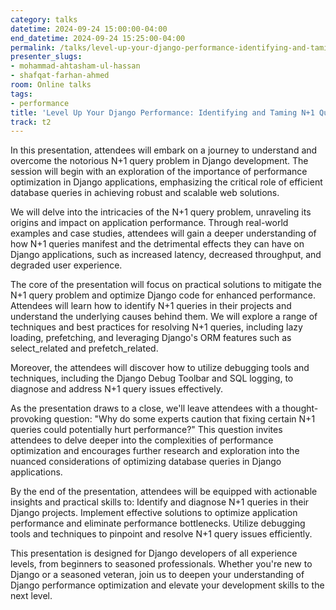 ```yaml
---
category: talks
datetime: 2024-09-24 15:00:00-04:00
end_datetime: 2024-09-24 15:25:00-04:00
permalink: /talks/level-up-your-django-performance-identifying-and-taming-n-1-queries/
presenter_slugs:
- mohammad-ahtasham-ul-hassan
- shafqat-farhan-ahmed
room: Online talks
tags:
- performance
title: 'Level Up Your Django Performance: Identifying and Taming N+1 Queries'
track: t2
---
```


In this presentation, attendees will embark on a journey to understand and overcome the notorious N+1 query problem in Django development. The session will begin with an exploration of the importance of performance optimization in Django applications, emphasizing the critical role of efficient database queries in achieving robust and scalable web solutions.

We will delve into the intricacies of the N+1 query problem, unraveling its origins and impact on application performance. Through real-world examples and case studies, attendees will gain a deeper understanding of how N+1 queries manifest and the detrimental effects they can have on Django applications, such as increased latency, decreased throughput, and degraded user experience.

The core of the presentation will focus on practical solutions to mitigate the N+1 query problem and optimize Django code for enhanced performance. Attendees will learn how to identify N+1 queries in their projects and understand the underlying causes behind them. We will explore a range of techniques and best practices for resolving N+1 queries, including lazy loading, prefetching, and leveraging Django's ORM features such as select_related and prefetch_related.

Moreover, the attendees will discover how to utilize debugging tools and techniques, including the Django Debug Toolbar and SQL logging, to diagnose and address N+1 query issues effectively.

As the presentation draws to a close, we'll leave attendees with a thought-provoking question: "Why do some experts caution that fixing certain N+1 queries could potentially hurt performance?" This question invites attendees to delve deeper into the complexities of performance optimization and encourages further research and exploration into the nuanced considerations of optimizing database queries in Django applications.

By the end of the presentation, attendees will be equipped with actionable insights and practical skills to:
Identify and diagnose N+1 queries in their Django projects.
Implement effective solutions to optimize application performance and eliminate performance bottlenecks.
Utilize debugging tools and techniques to pinpoint and resolve N+1 query issues efficiently.

This presentation is designed for Django developers of all experience levels, from beginners to seasoned professionals. Whether you're new to Django or a seasoned veteran, join us to deepen your understanding of Django performance optimization and elevate your development skills to the next level.